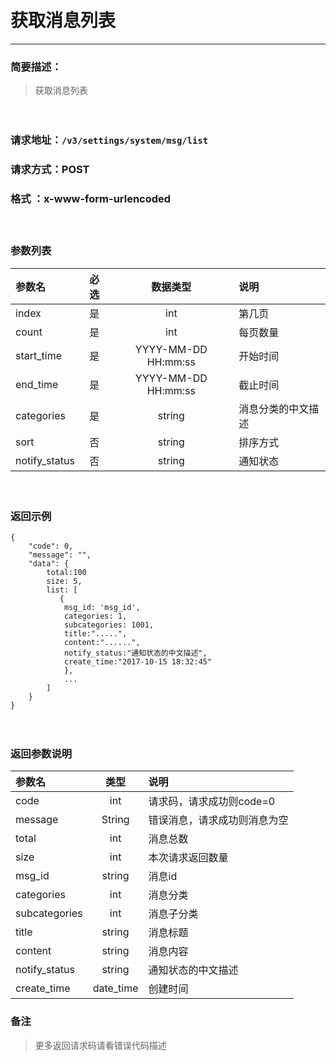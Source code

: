 　
# 获取消息列表
---
### 简要描述：
>获取消息列表

　　　　

### 请求地址：```/v3/settings/system/msg/list```

### 请求方式：POST

### 格式 ：x-www-form-urlencoded
　

### 参数列表

参数名 | 必选 | 数据类型 | 说明 
:------ | :----:| :--------: |:---- 
index|是|int|第几页
count|是|int|每页数量
start_time|是|YYYY-MM-DD HH:mm:ss|开始时间
end_time|是|YYYY-MM-DD HH:mm:ss|截止时间
categories|是|string|消息分类的中文描述
sort|否|string|排序方式
notify_status|否|string|通知状态

　

### 返回示例
```
{
    "code": 0,
    "message": "",
    "data": {
        total:100
        size: 5,
        list: [
           {
            msg_id: 'msg_id',
            categories: 1,
            subcategories: 1001,
            title:".....",
            content:"......",
            notify_status:"通知状态的中文描述",
            create_time:"2017-10-15 18:32:45"
            },
            ... 
        ]
    }
}
```
　

### 返回参数说明

参数名 | 类型 | 说明
:---   |:---: |:---
code | int | 请求码，请求成功则code=0
message | String | 错误消息，请求成功则消息为空
total|int|消息总数
size|int|本次请求返回数量
msg_id|string|消息id
categories|int|消息分类
subcategories|int|消息子分类
title|string|消息标题
content|string|消息内容
notify_status|string|通知状态的中文描述
create_time|date_time|创建时间


### 备注
>更多返回请求码请看错误代码描述